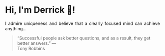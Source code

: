 # Hi, I'm Derrick 👋!
<p align="justify">I admire uniqueness and believe that a clearly focused mind can achieve anything...</p> 
<!-- #quote-start -->
<blockquote>&ldquo;Successful people ask better questions, and as a result, they get better answers.&rdquo; &mdash; <footer>Tony Robbins</footer></blockquote>
<!-- #quote-end -->
